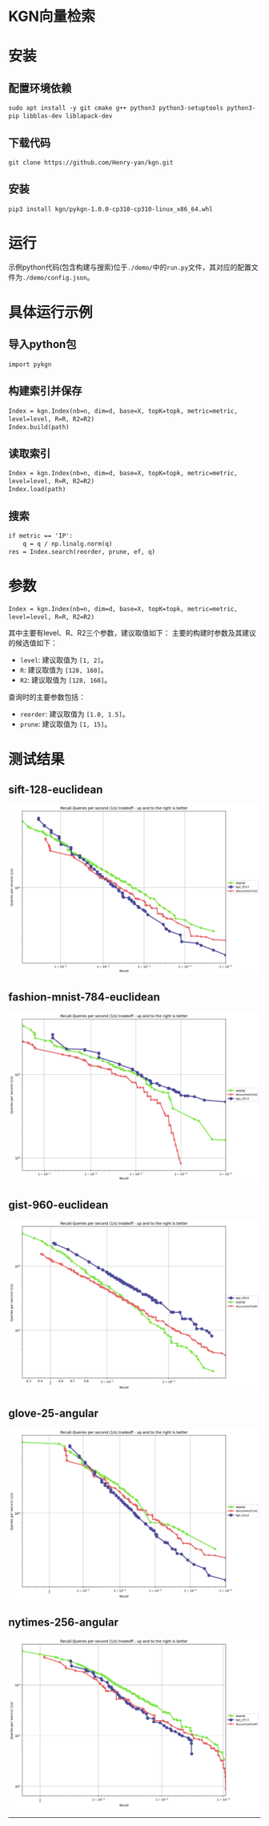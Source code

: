 # KGN向量检索

# 安装

## 配置环境依赖
    sudo apt install -y git cmake g++ python3 python3-setuptools python3-pip libblas-dev liblapack-dev
## 下载代码
    git clone https://github.com/Henry-yan/kgn.git
## 安装
    pip3 install kgn/pykgn-1.0.0-cp310-cp310-linux_x86_64.whl

# 运行
示例python代码(包含构建与搜索)位于`./demo/`中的`run.py`文件，其对应的配置文件为`./demo/config.json`。

# 具体运行示例
## 导入python包
    import pykgn

## 构建索引并保存
    Index = kgn.Index(nb=n, dim=d, base=X, topK=topk, metric=metric, level=level, R=R, R2=R2)
    Index.build(path)
## 读取索引
    Index = kgn.Index(nb=n, dim=d, base=X, topK=topk, metric=metric, level=level, R=R, R2=R2)
    Index.load(path)
## 搜索
    if metric == 'IP':
        q = q / np.linalg.norm(q)
    res = Index.search(reorder, prune, ef, q)

# 参数
    Index = kgn.Index(nb=n, dim=d, base=X, topK=topk, metric=metric, level=level, R=R, R2=R2)
其中主要有level、R、R2三个参数，建议取值如下：
主要的构建时参数及其建议的候选值如下：
* `level`: 建议取值为 `[1, 2]`。
* `R`: 建议取值为 `[128, 160]`。
* `R2`: 建议取值为 `[128, 160]`。

查询时的主要参数包括：
* `reorder`: 建议取值为 `[1.0, 1.5]`。
* `prune`: 建议取值为 `[1, 15]`。

# 测试结果
## sift-128-euclidean

![image](results/sift-128-euclidean.png)

## fashion-mnist-784-euclidean

![image](results/fashion-mnist-784-euclidean.png)

## gist-960-euclidean

![image](results/gist-960-euclidean.png)


## glove-25-angular

![image](results/glove-25-angular.png)

## nytimes-256-angular

![image](results/nytimes-256-angular.png)

---


